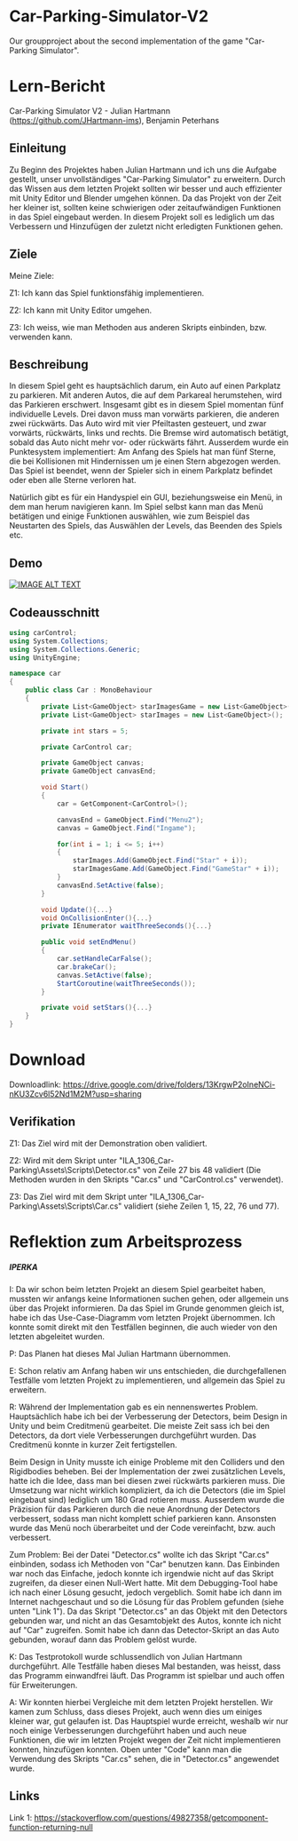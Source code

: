 # Car-Parking-Simulator-V2
Our groupproject about the second implementation of the game "Car-Parking Simulator".

# Lern-Bericht
Car-Parking Simulator V2 - Julian Hartmann (https://github.com/JHartmann-ims), Benjamin Peterhans

## Einleitung

Zu Beginn des Projektes haben Julian Hartmann und ich uns die Aufgabe gestellt, unser unvollständiges "Car-Parking Simulator" zu erweitern. Durch das Wissen aus dem letzten Projekt sollten wir besser und auch effizienter mit Unity Editor und Blender umgehen können. Da das Projekt von der Zeit her kleiner ist, sollten keine schwierigen oder zeitaufwändigen Funktionen in das Spiel eingebaut werden. In diesem Projekt soll es lediglich um das Verbessern und Hinzufügen der zuletzt nicht erledigten Funktionen gehen.

## Ziele

Meine Ziele:

Z1: Ich kann das Spiel funktionsfähig implementieren.

Z2: Ich kann mit Unity Editor umgehen.

Z3: Ich weiss, wie man Methoden aus anderen Skripts einbinden, bzw. verwenden kann.

## Beschreibung

In diesem Spiel geht es hauptsächlich darum, ein Auto auf einen Parkplatz zu parkieren. Mit anderen Autos, die auf dem Parkareal herumstehen, wird das Parkieren erschwert. Insgesamt gibt es in diesem Spiel momentan fünf individuelle Levels. Drei davon muss man vorwärts parkieren, die anderen zwei rückwärts.
Das Auto wird mit vier Pfeiltasten gesteuert, und zwar vorwärts, rückwärts, links und rechts. Die Bremse wird automatisch betätigt, sobald das Auto nicht mehr vor- oder rückwärts fährt.
Ausserdem wurde ein Punktesystem implementiert: Am Anfang des Spiels hat man fünf Sterne, die bei Kollisionen mit Hindernissen um je einen Stern abgezogen werden. Das Spiel ist beendet, wenn der Spieler sich in einem Parkplatz befindet oder eben alle Sterne verloren hat.

Natürlich gibt es für ein Handyspiel ein GUI, beziehungsweise ein Menü, in dem man herum navigieren kann. Im Spiel selbst kann man das Menü betätigen und einige Funktionen auswählen, wie zum Beispiel das Neustarten des Spiels, das Auswählen der Levels, das Beenden des Spiels etc.

## Demo

[![IMAGE ALT TEXT](http://img.youtube.com/vi/TUgpCnKCQtE/0.jpg)](http://www.youtube.com/watch?v=TUgpCnKCQtE "Car-Parking Simulator V2")

## Codeausschnitt

```cs
using carControl;
using System.Collections;
using System.Collections.Generic;
using UnityEngine;

namespace car
{
    public class Car : MonoBehaviour
    {
        private List<GameObject> starImagesGame = new List<GameObject>();
        private List<GameObject> starImages = new List<GameObject>();

        private int stars = 5;

        private CarControl car;

        private GameObject canvas;
        private GameObject canvasEnd;

        void Start()
        {
            car = GetComponent<CarControl>();

            canvasEnd = GameObject.Find("Menu2");
            canvas = GameObject.Find("Ingame");

            for(int i = 1; i <= 5; i++)
            {
                starImages.Add(GameObject.Find("Star" + i));
                starImagesGame.Add(GameObject.Find("GameStar" + i));
            }
            canvasEnd.SetActive(false);
        }

        void Update(){...}
        void OnCollisionEnter(){...}
        private IEnumerator waitThreeSeconds(){...}

        public void setEndMenu()
        {
            car.setHandleCarFalse();
            car.brakeCar();
            canvas.SetActive(false);
            StartCoroutine(waitThreeSeconds());
        }

        private void setStars(){...}
    }
}
```

# Download

Downloadlink: https://drive.google.com/drive/folders/13KrgwP2oIneNCi-nKU3Zcv6l52Nd1M2M?usp=sharing

## Verifikation

Z1: Das Ziel wird mit der Demonstration oben validiert.

Z2: Wird mit dem Skript unter "ILA_1306_Car-Parking\Assets\Scripts\Detector.cs" von Zeile 27 bis 48 validiert (Die Methoden wurden in den Skripts "Car.cs" und "CarControl.cs" verwendet).

Z3: Das Ziel wird mit dem Skript unter "ILA_1306_Car-Parking\Assets\Scripts\Car.cs" validiert (siehe Zeilen 1, 15, 22, 76 und 77).

# Reflektion zum Arbeitsprozess

##### IPERKA

I: Da wir schon beim letzten Projekt an diesem Spiel gearbeitet haben, mussten wir anfangs keine Informationen suchen gehen, oder allgemein uns über das Projekt informieren. Da das Spiel im Grunde genommen gleich ist, habe ich das Use-Case-Diagramm vom letzten Projekt übernommen. Ich konnte somit direkt mit den Testfällen beginnen, die auch wieder von den letzten abgeleitet wurden.

P: Das Planen hat dieses Mal Julian Hartmann übernommen.

E: Schon relativ am Anfang haben wir uns entschieden, die durchgefallenen Testfälle vom letzten Projekt zu implementieren, und allgemein das Spiel zu erweitern.

R: Während der Implementation gab es ein nennenswertes Problem. Hauptsächlich habe ich bei der Verbesserung der Detectors, beim Design in Unity und beim Creditmenü gearbeitet. Die meiste Zeit sass ich bei den Detectors, da dort viele Verbesserungen durchgeführt wurden. Das Creditmenü konnte in kurzer Zeit fertigstellen.

Beim Design in Unity musste ich einige Probleme mit den Colliders und den Rigidbodies beheben. Bei der Implementation der zwei zusätzlichen Levels, hatte ich die Idee, dass man bei diesen zwei rückwärts parkieren muss. Die Umsetzung war nicht wirklich kompliziert, da ich die Detectors (die im Spiel eingebaut sind) lediglich um 180 Grad rotieren muss. Ausserdem wurde die Präzision für das Parkieren durch die neue Anordnung der Detectors verbessert, sodass man nicht komplett schief parkieren kann. Ansonsten wurde das Menü noch überarbeitet und der Code vereinfacht, bzw. auch verbessert.

Zum Problem: Bei der Datei "Detector.cs" wollte ich das Skript "Car.cs" einbinden, sodass ich Methoden von "Car" benutzen kann. Das Einbinden war noch das Einfache, jedoch konnte ich irgendwie nicht auf das Skript zugreifen, da dieser einen Null-Wert hatte. Mit dem Debugging-Tool habe ich nach einer Lösung gesucht, jedoch vergeblich. Somit habe ich dann im Internet nachgeschaut und so die Lösung für das Problem gefunden (siehe unten "Link 1").
Da das Skript "Detector.cs" an das Objekt mit den Detectors gebunden war, und nicht an das Gesamtobjekt des Autos, konnte ich nicht auf "Car" zugreifen. Somit habe ich dann das Detector-Skript an das Auto gebunden, worauf dann das Problem gelöst wurde.

K: Das Testprotokoll wurde schlussendlich von Julian Hartmann durchgeführt. Alle Testfälle haben dieses Mal bestanden, was heisst, dass das Programm einwandfrei läuft. Das Programm ist spielbar und auch offen für Erweiterungen.

A: Wir konnten hierbei Vergleiche mit dem letzten Projekt herstellen. Wir kamen zum Schluss, dass dieses Projekt, auch wenn dies um einiges kleiner war, gut gelaufen ist. Das Hauptspiel wurde erreicht, weshalb wir nur noch einige Verbesserungen durchgeführt haben und auch neue Funktionen, die wir im letzten Projekt wegen der Zeit nicht implementieren konnten, hinzufügen konnten. Oben unter "Code" kann man die Verwendung des Skripts "Car.cs" sehen, die in "Detector.cs" angewendet wurde.

## Links

Link 1: https://stackoverflow.com/questions/49827358/getcomponent-function-returning-null
